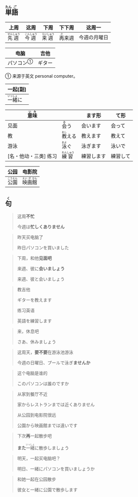 ## <ruby>単<rt>たん</rt>語<rt>ご</rt></ruby>

| 上周                                          | 这周                                          | 下周                                          | 下下周                         | 这周一       |
| --------------------------------------------- | --------------------------------------------- | --------------------------------------------- | ------------------------------ | ------------ |
| <ruby>先<rt>せん</rt>週<rt>しゅう</rt></ruby> | <ruby>今<rt>こん</rt>週<rt>しゅう</rt></ruby> | <ruby>来<rt>らい</rt>週<rt>しゅう</rt></ruby> | <ruby>再<rt>さ</rt>来週</ruby> | 今週の月曜日 |

| 电脑                        | 吉他   |
| --------------------------- | ------ |
| <a>パソコン</a><sup>①</sup> | ギター |

① 来源于英文 personal computer。

| 一起[副]                                      |
| --------------------------------------------- |
| <ruby>一<rt>いっ</rt>緒<rt>しょ</rt></ruby>に |

| <ruby>意<rt>い</rt>味<rt>み</rt></ruby> |                                               | ます形     | て形     |
| --------------------------------------- | --------------------------------------------- | ---------- | -------- |
| 见面                                    | <ruby>会<rt>あ</rt>う</ruby>                  | 会います   | 会って   |
| 教                                      | <ruby>教<rt>おし</rt>える</ruby>              | 教えます   | 教えて   |
| 游泳                                    | <ruby>泳<rt>およ</rt>ぐ</ruby>                | 泳ぎます   | 泳いで   |
| [名・他动・三类] 练习                   | <ruby>練<rt>れん</rt>習<rt>しゅう</rt></ruby> | 練習します | 練習して |

| 公园                                    | 电影院                                              |
| ------------------------------------- | ------------------------------------------------ |
| <ruby>公<rt>こう</rt>園<rt>えん</rt></ruby> | <ruby>映<rt>えい</rt>画<rt>が</rt>館<rt>かん</rt></ruby> |





## <ruby>句<rt>く</rt></ruby>

> 这周**不忙**
> 
> 今週は**忙しくありません**

> 昨天买电脑了
> 
> 昨日パソコンを買いました

> 下周，和他**见面吧**
> 
> 来週、彼に**会いましょう**
> 
> 来週、彼と会いましょう

> 教吉他
> 
> ギターを教えます
> 
> 练习英语
> 
> 英語を練習します

> 来，休息吧
> 
> さあ、休みましょう

> 这周天，**要不要**在游泳池游泳
> 
> 今週の日曜日、プールで泳ぎ**ませんか**

> 这个电脑是谁的
> 
> このパソコンは誰のですか

> 从家到餐厅不近
> 
> 家からレストランまでは近くありません
> 
> 从公园到电影院很远
> 
> 公園から映画館までは遠いです

> 下次**再**一起散步吧
> 
> **また**<ruby>一<rt>いっ</rt>緒<rt>しょ</rt></ruby>に散歩しましょう

> 明天，一起买电脑吧？
> 
> 明日、一緒にパソコンを買いましょうか

> 和她一起在公园散步
> 
> 彼女と一緒に公園で散歩します
